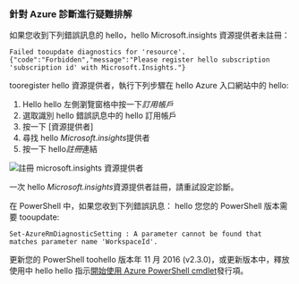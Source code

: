 ### <a name="troubleshoot-azure-diagnostics"></a>針對 Azure 診斷進行疑難排解

如果您收到下列錯誤訊息的 hello，hello Microsoft.insights 資源提供者未註冊：

`Failed tooupdate diagnostics for 'resource'. {"code":"Forbidden","message":"Please register hello subscription 'subscription id' with Microsoft.Insights."}`

tooregister hello 資源提供者，執行下列步驟在 hello Azure 入口網站中的 hello:

1.  Hello hello 左側瀏覽窗格中按一下*訂用帳戶*
2.  選取識別 hello 錯誤訊息中的 hello 訂用帳戶
3.  按一下 [資源提供者]
4.  尋找 hello *Microsoft.insights*提供者
5.  按一下 hello*註冊*連結

![註冊 microsoft.insights 資源提供者](./media/log-analytics-troubleshoot-azure-diagnostics/log-analytics-register-microsoft-diagnostics-resource-provider.png)

一次 hello *Microsoft.insights*資源提供者註冊，請重試設定診斷。


在 PowerShell 中，如果您收到下列錯誤訊息： hello 您您的 PowerShell 版本需要 tooupdate:

`Set-AzureRmDiagnosticSetting : A parameter cannot be found that matches parameter name 'WorkspaceId'.`

更新您的 PowerShell toohello 版本年 11 月 2016 (v2.3.0)，或更新版本中，釋放使用中 hello hello 指示[開始使用 Azure PowerShell cmdlet](https://docs.microsoft.com/powershell/azureps-cmdlets-docs/)發行項。
